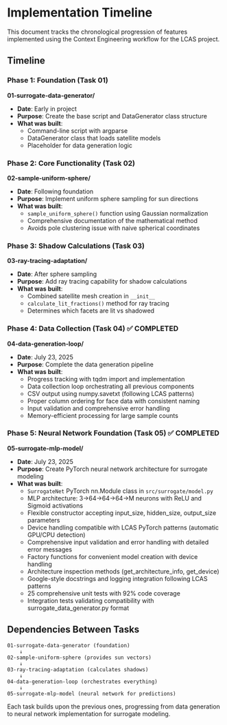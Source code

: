 # Implementation Timeline

This document tracks the chronological progression of features implemented using the Context Engineering workflow for the LCAS project.

## Timeline

### Phase 1: Foundation (Task 01)
**01-surrogate-data-generator/** 
- **Date**: Early in project
- **Purpose**: Create the base script and DataGenerator class structure
- **What was built**: 
  - Command-line script with argparse
  - DataGenerator class that loads satellite models
  - Placeholder for data generation logic

### Phase 2: Core Functionality (Task 02)
**02-sample-uniform-sphere/**
- **Date**: Following foundation
- **Purpose**: Implement uniform sphere sampling for sun directions
- **What was built**:
  - `sample_uniform_sphere()` function using Gaussian normalization
  - Comprehensive documentation of the mathematical method
  - Avoids pole clustering issue with naive spherical coordinates

### Phase 3: Shadow Calculations (Task 03)
**03-ray-tracing-adaptation/**
- **Date**: After sphere sampling
- **Purpose**: Add ray tracing capability for shadow calculations
- **What was built**:
  - Combined satellite mesh creation in `__init__`
  - `calculate_lit_fractions()` method for ray tracing
  - Determines which facets are lit vs shadowed

### Phase 4: Data Collection (Task 04) ✅ COMPLETED
**04-data-generation-loop/** 
- **Date**: July 23, 2025
- **Purpose**: Complete the data generation pipeline
- **What was built**:
  - Progress tracking with tqdm import and implementation
  - Data collection loop orchestrating all previous components
  - CSV output using numpy.savetxt (following LCAS patterns)
  - Proper column ordering for face data with consistent naming
  - Input validation and comprehensive error handling
  - Memory-efficient processing for large sample counts

### Phase 5: Neural Network Foundation (Task 05) ✅ COMPLETED
**05-surrogate-mlp-model/**
- **Date**: July 23, 2025
- **Purpose**: Create PyTorch neural network architecture for surrogate modeling
- **What was built**:
  - `SurrogateNet` PyTorch nn.Module class in `src/surrogate/model.py`
  - MLP architecture: 3→64→64→64→M neurons with ReLU and Sigmoid activations
  - Flexible constructor accepting input_size, hidden_size, output_size parameters
  - Device handling compatible with LCAS PyTorch patterns (automatic GPU/CPU detection)
  - Comprehensive input validation and error handling with detailed error messages
  - Factory functions for convenient model creation with device handling
  - Architecture inspection methods (get_architecture_info, get_device)
  - Google-style docstrings and logging integration following LCAS patterns
  - 25 comprehensive unit tests with 92% code coverage
  - Integration tests validating compatibility with surrogate_data_generator.py format

## Dependencies Between Tasks

```
01-surrogate-data-generator (foundation)
    ↓
02-sample-uniform-sphere (provides sun vectors)
    ↓
03-ray-tracing-adaptation (calculates shadows)
    ↓
04-data-generation-loop (orchestrates everything)
    ↓
05-surrogate-mlp-model (neural network for predictions)
```

Each task builds upon the previous ones, progressing from data generation to neural network implementation for surrogate modeling.